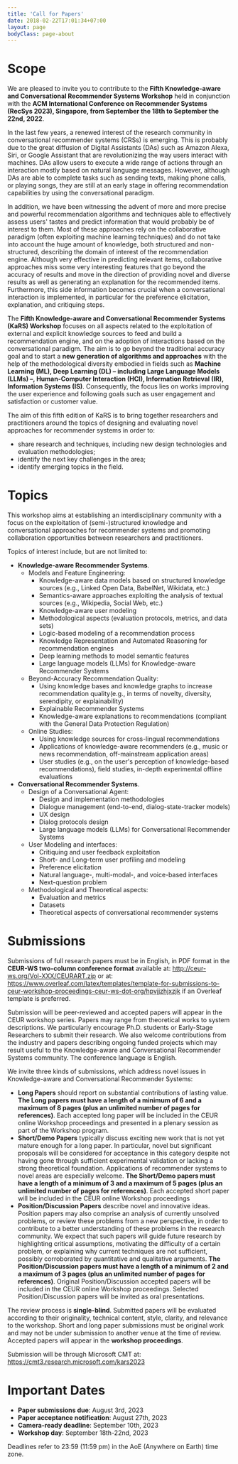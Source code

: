 ```yaml
---
title: 'Call for Papers'
date: 2018-02-22T17:01:34+07:00
layout: page
bodyClass: page-about
---
```


# Scope

We are pleased to invite you to contribute to the **Fifth Knowledge-aware and Conversational Recommender Systems Workshop** held in conjunction with the **ACM International Conference on Recommender Systems (RecSys 2023), Singapore, from September the 18th to September the 22nd, 2022**.

In the last few years, a renewed interest of the research community in conversational recommender systems (CRSs) is emerging. This is probably due to the great diffusion of Digital Assistants (DAs) such as Amazon Alexa, Siri, or Google Assistant that are revolutionizing the way users interact with machines. DAs allow users to execute a wide range of actions through an interaction mostly based on natural language messages.
However, although DAs are able to complete tasks such as sending texts, making phone calls, or playing songs, they are still at an early stage in offering recommendation capabilities by using the conversational paradigm.

In addition, we have been witnessing the advent of more and more precise and powerful recommendation algorithms and techniques able to effectively assess users' tastes and predict information that would probably be of interest to them.
Most of these approaches rely on the collaborative paradigm (often exploiting machine learning techniques) and do not take into account the huge amount of knowledge, both structured and non-structured, describing the domain of interest of the recommendation engine.
Although very effective in predicting relevant items, collaborative approaches miss some very interesting features that go beyond the accuracy of results and move in the direction of providing novel and diverse results as well as generating an explanation for the recommended items. Furthermore, this side information becomes crucial when a conversational interaction is implemented, in particular for the preference elicitation, explanation, and critiquing steps.

The **Fifth Knowledge-aware and Conversational Recommender Systems (KaRS) Workshop** focuses on all aspects related to the exploitation of external and explicit knowledge sources to feed and build a recommendation engine, and on the adoption of interactions based on the conversational paradigm. The aim is to go beyond the traditional accuracy goal and to start a **new generation of algorithms and approaches** with the help of the methodological diversity embodied in fields such as **Machine Learning (ML), Deep Learning (DL) – including Large Language Models (LLMs) –, Human-Computer Interaction (HCI), Information Retrieval (IR), Information Systems (IS)**. Consequently, the focus lies on works improving the user experience and following goals such as user engagement and satisfaction or customer value.

The aim of this fifth edition of KaRS is to bring together researchers and practitioners around the topics of designing and evaluating novel approaches for recommender systems in order to:
* share research and techniques, including new design technologies and evaluation methodologies;
* identify the next key challenges in the area;
* identify emerging topics in the field.
 
# Topics

This workshop aims at establishing an interdisciplinary community with a focus on the exploitation of (semi-)structured knowledge and conversational approaches for recommender systems and promoting collaboration opportunities between researchers and practitioners.

Topics of interest include, but are not limited to:

- **Knowledge-aware Recommender Systems**.
  - Models and Feature Engineering:
    - Knowledge-aware data models based on structured knowledge sources (e.g., Linked Open Data, BabelNet, Wikidata, etc.)
    - Semantics-aware approaches exploiting the analysis of textual sources (e.g., Wikipedia, Social Web, etc.)
    - Knowledge-aware user modeling
    - Methodological aspects (evaluation protocols, metrics, and data sets)
    - Logic-based modeling of a recommendation process
    - Knowledge Representation and Automated Reasoning for recommendation engines
    - Deep learning methods to model semantic features
    - Large language models (LLMs) for Knowledge-aware Recommender Systems
  - Beyond-Accuracy Recommendation Quality:
    - Using knowledge bases and knowledge graphs to increase recommendation quality(e.g., in terms of novelty, diversity, serendipity, or explainability)
    - Explainable Recommender Systems
    - Knowledge-aware explanations to recommendations (compliant with the General Data Protection Regulation)
  - Online Studies:
    - Using knowledge sources for cross-lingual recommendations
    - Applications of knowledge-aware recommenders (e.g., music or news recommendation, off-mainstream application areas)
    - User studies (e.g., on the user's perception of knowledge-based recommendations), field studies, in-depth experimental offline evaluations
- **Conversational Recommender Systems**.
  - Design of a Conversational Agent:
    - Design and implementation methodologies
    - Dialogue management (end-to-end, dialog-state-tracker models)
    - UX design
    - Dialog protocols design
    - Large language models (LLMs) for Conversational Recommender Systems
  - User Modeling and interfaces:
    - Critiquing and user feedback exploitation
    - Short- and Long-term user profiling and modeling
    - Preference elicitation
    - Natural language-, multi-modal-, and voice-based interfaces
    - Next-question problem
  - Methodological and Theoretical aspects:
    - Evaluation and metrics
    - Datasets
    - Theoretical aspects of conversational recommender systems


# Submissions

Submissions of full research papers must be in English, in PDF format in the **CEUR-WS two-column conference format** available at:
<http://ceur-ws.org/Vol-XXX/CEURART.zip>
or at:
<https://www.overleaf.com/latex/templates/template-for-submissions-to-ceur-workshop-proceedings-ceur-ws-dot-org/hpvjjzhjxzjk>
 if an Overleaf template is preferred.

Submission will be peer-reviewed and accepted papers will appear in the CEUR workshop series. Papers may range from theoretical works to system descriptions.
We particularly encourage Ph.D. students or Early-Stage Researchers to submit their research. We also welcome contributions from the industry and papers describing ongoing funded projects which may result useful to the Knowledge-aware and Conversational Recommender Systems community.
The conference language is English.

We invite three kinds of submissions, which address novel issues in Knowledge-aware and Conversational Recommender Systems:
* **Long Papers** should report on substantial contributions of lasting value. **The Long papers must have a length of a minimum of 6 and a maximum of 8 pages (plus an unlimited number of pages for references)**. Each accepted long paper will be included in the CEUR online Workshop proceedings and presented in a plenary session as part of the Workshop program.
* **Short/Demo Papers** typically discuss exciting new work that is not yet mature enough for a long paper. In particular, novel but significant proposals will be considered for acceptance in this category despite not having gone through sufficient experimental validation or lacking a strong theoretical foundation. Applications of recommender systems to novel areas are especially welcome. **The Short/Demo papers must have a length of a minimum of 3 and a maximum of 5 pages (plus an unlimited number of pages for references)**. Each accepted short paper will be included in the CEUR online Workshop proceedings
* **Position/Discussion Papers** describe novel and innovative ideas. Position papers may also comprise an analysis of currently unsolved problems, or review these problems from a new perspective, in order to contribute to a better understanding of these problems in the research community. We expect that such papers will guide future research by highlighting critical assumptions, motivating the difficulty of a certain problem, or explaining why current techniques are not sufficient, possibly corroborated by quantitative and qualitative arguments. **The Position/Discussion papers must have a length of a minimum of 2 and a maximum of 3 pages (plus an unlimited number of pages for references)**. Original Position/Discussion accepted papers will be included in the CEUR online Workshop proceedings. Selected Position/Discussion papers will be invited as oral presentations.

The review process is **single-blind**. Submitted papers will be evaluated according to their originality, technical content, style, clarity, and relevance to the workshop.
Short and long paper submissions must be original work and may not be under submission to another venue at the time of review.
Accepted papers will appear in the **workshop proceedings**.

Submission will be through Microsoft CMT at: <https://cmt3.research.microsoft.com/kars2023>

# Important Dates

* **Paper submissions due**: August 3rd, 2023
* **Paper acceptance notification**: August 27th, 2023
* **Camera-ready deadline**: September 10th, 2023
* **Workshop day**: September 18th-22nd, 2023

Deadlines refer to 23:59 (11:59 pm) in the AoE (Anywhere on Earth) time zone.
